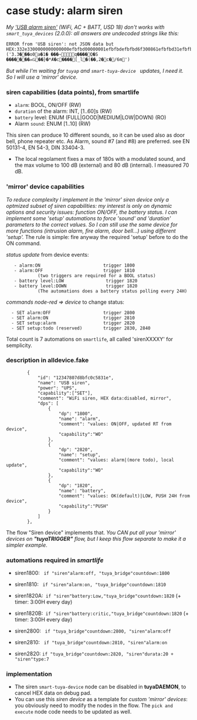 # case study: **alarm siren**

_My ['USB alarm siren'](https://www.aliexpress.com/item/4000161671864.html) (WiFi, AC  + BATT, USD 18) don't works with `smart_tuya_devices` (2.0.0): all answers are undecoded strings like this:_
````
ERROR from 'USB siren': not JSON data but HEX:332e3300000000000000efbfbd00000001efbfbdefbfbd6f300861efbfbd31efbfbd20efbfbdefbfbdefbfbd7e161610180671efbfbdefbfbdefbfbdefbfbd0451efbfbd530aefbfbdefbfbdefbfbdefbfbd08efbfbd01efbfbdefbfbddf8dc7a41eefbfbd0cefbfbd7defbfbd2ac8baefbfbd6314efbfbdefbfbdefbfbd0cefbfbd135b5f6c02efbfbd28efbfbdefbfbd2c32efbfbd0463efbfbd112f366d1d  ('3.3���o0a�1� ���~q����Q�S
�������ߍǤ��}�*Ⱥ�c����[_l�(��,2�c�/6m')     
````
_But while I'm waiting for `tuyap` and `smart-tuya-device `  updates,  I need it. So I will use a 'mirror' device._

### siren capabilities (data points), from smartlife
- `alarm`: BOOL, ON/OFF (RW)
- `duration` of the alarm: INT, [1..60]s  (RW)
- `battery` level: ENUM (FULL|GOOD|MEDIUM|LOW|DOWN) (RO)
- Alarm `sound`: ENUM [1..10] (RW)

This siren can produce 10 different sounds, so it can be used also as door bell, phone repeater etc. As Alarm, sound #7 (and #8) are preferred. see EN 50131-4, EN 54-3, DIN 33404-3.
- The local regolament fixes a max of 180s with a modulated sound, and the max volume to 100 dB (external) and 80 dB (internal). I  measured 70 dB.

### 'mirror' device capabilities
   _To reduce complexity I implement in the 'mirror' siren device only a optmized subset of siren capabilities: my interest is only on dynamic options and security issues: function ON/OFF,  the battery status._ 
   _I can implement some 'setup' automations to force 'sound' and 'duration' parameters to the correct values.  So I can still use the same device for more functions (intrusion alarm, fire alarm, door bell...) using different 'setup'._
   The rule is simple: fire anyway the required 'setup' before to do the ON command.

_status update_ from device events:
````
   - alarm:ON                        trigger 1800
   - alarm:OFF                       trigger 1810
            (two triggers are required for a BOOL status)
   - battery level:LOW                trigger 1820
   - battery level:DOWN               trigger 1820  
            (The automations does a battery status polling every 24H)
 ````     
_commands node-red => device_ to change status:
 ````
   - SET alarm:OFF                    trigger 2800
   - SET alarm:ON                     trigger 2810
   - SET setup:alarm                  trigger 2820
   - SET setup:todo (reserved)        trigger 2830, 2840 
````

Total count is 7 automations on  `smartlife`, all called 'sirenXXXXY' for semplicity.

### description in alldevice.fake 
````
		{
			"id": "12347807d8bfc0c5831e",
			"name": "USB siren",
			"power": "UPS",
			"capability":["SET"],
			"comment": "WiFi siren, HEX data:disabled, mirror",
			"dps": [
				{
					"dp": "1800",
					"name": "alarm",
			        "comment": "values: ON|OFF, updated RT from device",
					"capability":"WO"
				},
				{
					"dp": "2820",
					"name": "setup",
			        "comment": "values: alarm|(more todo), local update",
					"capability":"WO"
				},
				{
					"dp": "1820",
					"name": "battery",
			        "comment": "values: OK(default)|LOW, PUSH 24H from device",
					"capability":"PUSH"
				}
			]
		},
````
The flow "Siren device" implements that. _You CAN put all your 'mirror' devices on **"tuyaTRIGGER"** flow, but I keep this flow separate to make it a simpler example_.


### automations required in _smartlife_

- siren1800: ` if "siren"alarm:off, "tuya_bridge"countdown:1800`
- siren1810: ` if "siren"alarm:on, "tuya_bridge"countdown:1810`
- siren1820A:` if "siren"battery:Low,"tuya_bridge"countdown:1820`    (+ timer: 3:00H every day)
- siren1820B:` if "siren"battery:critic,"tuya_bridge"countdown:1820` (+ timer: 3:00H every day)

- siren2800:  ` if "tuya_bridge"countdown:2800, "siren"alarm:off`
- siren2810:  ` if "tuya_bridge"countdown:2810, "siren"alarm:on`
- siren2820:   `if "tuya_bridge"countdown:2820, "siren"durata:20 + "siren"type:7`

### implementation

- The siren `smart-tuya-device` node can be disabled in **tuyaDAEMON**, to cancel HEX data on debug pad.
- You can use this _siren device_ as a template for _custom 'mirror' devices_: you obviously need to modify the nodes in the flow. The  `pick and execute`  node code needs to be updated as well.


